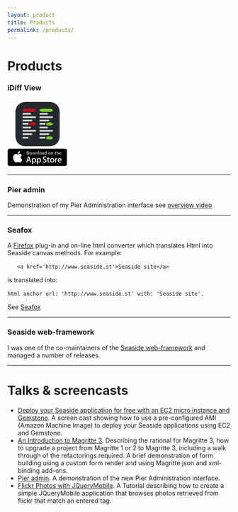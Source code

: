 ```yaml
---
layout: product
title: Products
permalink: /products/
---
```


# Products

### iDiff View
<div style="display:table"><a href="https://itunes.apple.com/us/app/idiff-view/id1084386974?mt=8"><img src="/images/blog/iDiffView/iDiffViewIcon.svg" style="display:table-cell;vertical-align:middle;width:100px;margin:5px auto;"/></a><a href="https://itunes.apple.com/us/app/idiff-view/id1084386974?mt=8"><img src="/images/apple-marketing-images/App_Store_Badge_US-UK_135x40.svg" style="display:table-cell; vertical-align:middle; height:40px;width:135px;margin:5px auto"/></a><div style="display: table-column"><div style="display:table-cell">iDiff View highlights the difference between two versions of a text file.</div></div></div>

---

### Pier admin
Demonstration of my Pier Administration interface see [overview video](https://vimeo.com/32749535)

---

### Seafox
A [Firefox](https://www.mozilla.org/en-US/firefox/new/) plug-in and on-line html converter which translates Html into Seaside canvas methods. For example:

```
   <a href='http://www.seaside.st'>Seaside site</a>
```
is translated into:

```smalltalk
html anchor url: 'http://www.seaside.st' with: 'Seaside site'.
```
See [Seafox](http://seafox.seasidehosting.st)

---

### Seaside web-framework
I was one of the co-maintainers of the [Seaside web-framework](seaside.st) and managed a number of releases.

---

# Talks & screencasts

* [Deploy your Seaside application for free with an EC2 micro instance and Gemstone](https://vimeo.com/18375790). A screen cast showing how to use a pre-configured AMI (Amazon Machine Image) to deploy your Seaside applications using EC2 and Gemstone.
* [An Introduction to Magritte 3](https://vimeo.com/37032840).  Describing the rational for Magritte 3, how to upgrade a project from Magritte 1 or 2 to Magritte 3, including a walk through of the refactorings required. A brief demonstration of form building using a custom form render and using Magritte json and xml-binding add-ons.
* [Pier admin](https://vimeo.com/32749535). A demonstration of the new Pier Administration interface.
* [Flickr Photos with JQueryMobile](https://vimeo.com/31600152). A Tutorial describing how to create a simple JQueryMobile application that browses photos retrieved from flickr that match an entered tag.

